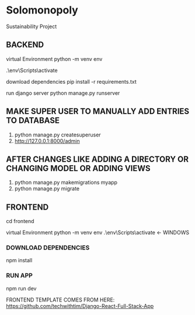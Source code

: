 # Solomonopoly
Sustainability Project

## BACKEND

virtual Environment
python -m venv env  

.\env\Scripts\activate  

download dependencies
pip install -r requirements.txt

run django server
python manage.py runserver


## MAKE SUPER USER TO MANUALLY ADD ENTRIES TO DATABASE

1) python manage.py createsuperuser
2) http://127.0.0.1:8000/admin


## AFTER CHANGES LIKE ADDING A DIRECTORY OR CHANGING MODEL OR ADDING VIEWS

1) python manage.py makemigrations myapp
2) python manage.py migrate


## FRONTEND

cd frontend

virtual Environment
python -m venv env 
.\env\Scripts\activate  <- WINDOWS


### DOWNLOAD DEPENDENCIES
npm install

### RUN APP
npm run dev


FRONTEND TEMPLATE COMES FROM HERE:
https://github.com/techwithtim/Django-React-Full-Stack-App
